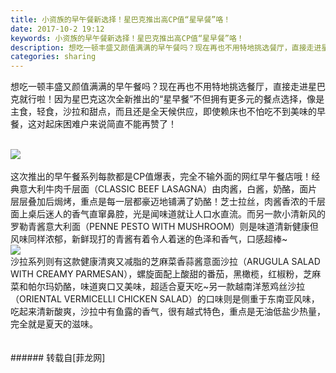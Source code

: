 ```yaml
---
title: 小资族的早午餐新选择！星巴克推出高CP值“星早餐”咯！
date: 2017-10-2 19:12
keywords: 小资族的早午餐新选择！星巴克推出高CP值“星早餐”咯！
description: 想吃一顿丰盛又颜值满满的早午餐吗？现在再也不用特地挑选餐厅，直接走进星巴克就行啦！因为星巴克这次全新推出的“星早餐”不但拥有更多元的餐点选择，像是主食，轻食，沙拉和甜点，而且还是全天候供应，即使赖床也不怕吃不到美味的早餐，这对起床困难户来说简直不能再赞了！这次推出的早午餐系列每款都是CP值爆表，完全不输外面的网红早午餐店哦！经典意大利牛肉千层面（CLASSIC BEEF LASAGNA）由肉酱，白酱，奶酪，面片层层叠加后焗烤，重点是每一层都豪迈地铺满了奶酪！芝士拉丝，肉酱香浓的千层面上桌后迷人的香气直窜鼻腔，光是闻味道就让人口水直流。而另一款小清新风的罗勒青酱意大利面（PENNE PESTO WITH MUSHROOM）则是味道清新健康但风味同样浓郁，新鲜现打的青酱有着令人着迷的色泽和香气，口感超棒~沙拉系列则有这款健康清爽又减脂的芝麻菜香蒜酱意面沙拉（ARUGULA SALAD WITH CREAMY PARMESAN），螺旋面配上酸甜的番茄，黑橄榄，红椒粉，芝麻菜和帕尔玛奶酪，味道爽口又美味，超适合夏天吃~另一款越南洋葱鸡丝沙拉（ORIENTAL VERMICELLI CHICKEN SALAD）的口味则是侧重于东南亚风味，吃起来清新酸爽，沙拉中有鱼露的香气，很有越式特色，重点是无油低盐少热量，完全就是夏天的滋味。
categories: sharing
---
```

<td class="t_f" id="postmessage_910800">

想吃一顿丰盛又颜值满满的早午餐吗？现在再也不用特地挑选餐厅，直接走进星巴克就行啦！因为星巴克这次全新推出的“星早餐”不但拥有更多元的餐点选择，像是主食，轻食，沙拉和甜点，而且还是全天候供应，即使赖床也不怕吃不到美味的早餐，这对起床困难户来说简直不能再赞了！<br/>
<br/>

<img aid="637059" data-cf-modified-b170e3540d44170176a64141-="" file="data/attachment/forum/201710/02/181911cr2mwe5lx77h7lx3.jpg.thumb.jpg" id="aimg_637059" inpost="1" onclick="" onmouseover="" src="http://www.flw.ph/data/attachment/forum/201710/02/181911cr2mwe5lx77h7lx3.jpg" style="cursor:pointer" zoomfile="data/attachment/forum/201710/02/181911cr2mwe5lx77h7lx3.jpg"/>


<br/>
<br/>
这次推出的早午餐系列每款都是CP值爆表，完全不输外面的网红早午餐店哦！经典意大利牛肉千层面（CLASSIC BEEF LASAGNA）由肉酱，白酱，奶酪，面片层层叠加后焗烤，重点是每一层都豪迈地铺满了奶酪！芝士拉丝，肉酱香浓的千层面上桌后迷人的香气直窜鼻腔，光是闻味道就让人口水直流。而另一款小清新风的罗勒青酱意大利面（PENNE PESTO WITH MUSHROOM）则是味道清新健康但风味同样浓郁，新鲜现打的青酱有着令人着迷的色泽和香气，口感超棒~<br/>

<img aid="637058" data-cf-modified-b170e3540d44170176a64141-="" file="data/attachment/forum/201710/02/181907nqll7xlxqlx5xomx.jpg.thumb.jpg" id="aimg_637058" inpost="1" onclick="" onmouseover="" src="http://www.flw.ph/data/attachment/forum/201710/02/181907nqll7xlxqlx5xomx.jpg" style="cursor:pointer" zoomfile="data/attachment/forum/201710/02/181907nqll7xlxqlx5xomx.jpg"/>


<br/>
沙拉系列则有这款健康清爽又减脂的芝麻菜香蒜酱意面沙拉（ARUGULA SALAD WITH CREAMY PARMESAN），螺旋面配上酸甜的番茄，黑橄榄，红椒粉，芝麻菜和帕尔玛奶酪，味道爽口又美味，超适合夏天吃~另一款越南洋葱鸡丝沙拉（ORIENTAL VERMICELLI CHICKEN SALAD）的口味则是侧重于东南亚风味，吃起来清新酸爽，沙拉中有鱼露的香气，很有越式特色，重点是无油低盐少热量，完全就是夏天的滋味。<br/>
<br/>
<br/>
</td>
###### 转载自[菲龙网]